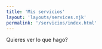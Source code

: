 ```yaml
---
title: 'Mis servicios'
layout: 'layouts/services.njk'
permalink: '/servicios/index.html'
---
```


Quieres ver lo que hago?
